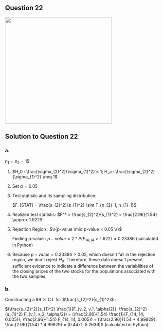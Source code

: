 ## Question 22
<img src = "https://github.com/user-attachments/assets/b0aca022-8277-4985-94e8-672056abad03" width = "350">

## Solution to Question 22

### a.

$n_1 = n_2 = 15$

1. $H_0 : \frac{\sigma_{2}^2}{\sigma_{1}^2} = 1; H_a : \frac{\sigma_{2}^2}{\sigma_{1}^2} \neq 1$

2. Set $\alpha = 0.05$

3. Test statistic and its sampling distribution:

   $F_{STAT} = \frac{s_{2}^2}{s_{1}^2} \sim F_{n_{2}-1, n_{1}-1}$

4. Realized test statistic: $F^* = \frac{s_{2}^2}{s_{1}^2} = \frac{2.96}{1.54} \approx 1.922$

5. Rejection Region : $\\{p-value \mid p-value < 0.05 \\}$

   Finding p-value : $p-value = 2 * P(F_{14, 14} > 1.922) \approx 0.23386$ (calculated in Python)

6. Because $p-value = 0.23386 > 0.05$, which doesn't fall in the rejection region, we don't reject $H_0$. Therefore, these data doesn't present sufficient evidence to indicate a difference between the variabilities of the closing prices of the two stocks for the populations associated with the two samples.

### b.

Constructing a 99 % C.I. for $\frac{s_{2}^2}{s_{1}^2}$ :

$(\frac{s_{2}^2}{s_{1}^2} \frac{1}{F_{v_2, v_1; \alpha/2}}, \frac{s_{2}^2}{s_{1}^2} F_{v_1, v_2; \alpha/2}) = (\frac{2.96}{1.54} \frac{1}{F_{14, 14; 0.005}}, \frac{2.96}{1.54} F_{14, 14, 0.005}) = (\frac{2.96}{1.54 * 4.99929}, \frac{2.96}{1.54} * 4.99929) = (0.4471, 8.2636)$ (calculated in Python)
